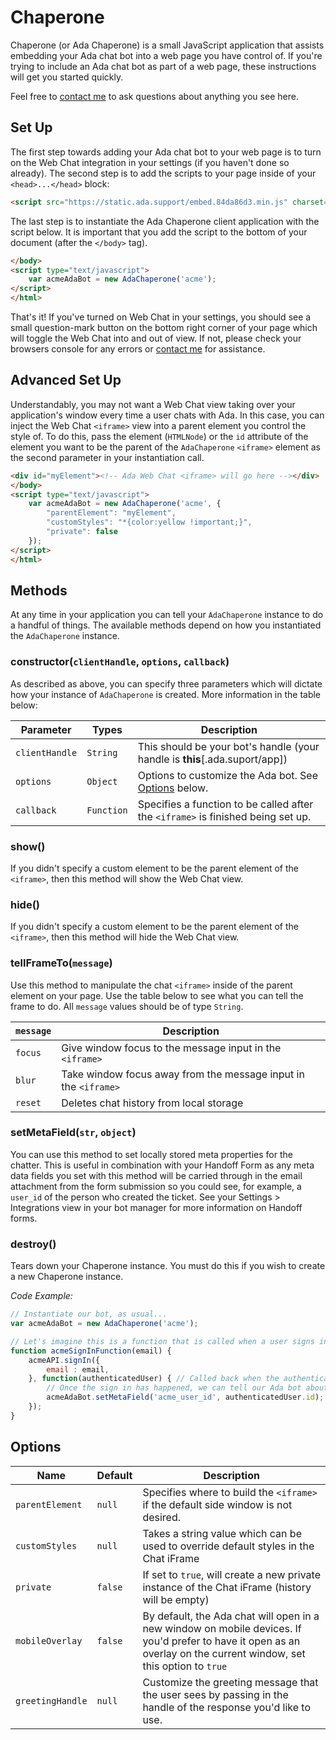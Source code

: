 # Chaperone
Chaperone (or Ada Chaperone) is a small JavaScript application that assists embedding your Ada chat bot into a web page you have control of. If you're trying to include an Ada chat bot as part of a web page, these instructions will get you started quickly.

Feel free to [contact me](mailto:david@ada.support) to ask questions about anything you see here.

## Set Up
The first step towards adding your Ada chat bot to your web page is to turn on the Web Chat integration in your settings (if you haven't done so already). The second step is to add the scripts to your page inside of your `<head>...</head>` block:

```html
<script src="https://static.ada.support/embed.84da86d3.min.js" charset="utf-8"></script>
```

The last step is to instantiate the Ada Chaperone client application with the script below. It is important that you add the script to the bottom of your document (after the `</body>` tag).

```html
</body>
<script type="text/javascript">
    var acmeAdaBot = new AdaChaperone('acme');
</script>
</html>
```

That's it! If you've turned on Web Chat in your settings, you should see a small question-mark button on the bottom right corner of your page which will toggle the Web Chat into and out of view. If not, please check your browsers console for any errors or [contact me](mailto:david@ada.support) for assistance.

## Advanced Set Up

Understandably, you may not want a Web Chat view taking over your application's window every time a user chats with Ada. In this case, you can inject the Web Chat `<iframe>` view into a parent element you control the style of. To do this, pass the element (`HTMLNode`) or the `id` attribute of the element you want to be the parent of the `AdaChaperone` `<iframe>` element as the second parameter in your instantiation call.

```html
<div id="myElement"><!-- Ada Web Chat <iframe> will go here --></div>
</body>
<script type="text/javascript">
    var acmeAdaBot = new AdaChaperone('acme', {
        "parentElement": "myElement",
        "customStyles": "*{color:yellow !important;}",
        "private": false
    });
</script>
</html>
```

## Methods
At any time in your application you can tell your `AdaChaperone` instance to do a handful of things. The available methods depend on how you instantiated the `AdaChaperone` instance.

### constructor(`clientHandle`, `options`, `callback`)
As described as above, you can specify three parameters which will dictate how your instance of `AdaChaperone` is created. More information in the table below:

Parameter | Types | Description
--- | --- | ---
`clientHandle` | `String` | This should be your bot's handle (your handle is **this**[.ada.suport/app])
`options` | `Object` | Options to customize the Ada bot. See [Options](#options) below.
`callback` | `Function` | Specifies a function to be called after the `<iframe>` is finished being set up.

### show()
If you didn't specify a custom element to be the parent element of the `<iframe>`, then this method will show the Web Chat view.

### hide()
If you didn't specify a custom element to be the parent element of the `<iframe>`, then this method will hide the Web Chat view.

### tellFrameTo(`message`)
Use this method to manipulate the chat `<iframe>` inside of the parent element on your page. Use the table below to see what you can tell the frame to do. All `message` values should be of type `String`.

`message` | Description
--- | ---
`focus` | Give window focus to the message input in the `<iframe>`
`blur` | Take window focus away from the message input in the `<iframe>`
`reset` | Deletes chat history from local storage

[comment]: <>  (`reset` | `String` | Reset the chat window's message history)

### setMetaField(`str`, `object`)
You can use this method to set locally stored meta properties for the chatter. This is useful in combination with your Handoff Form as any meta data fields you set with this method will be carried through in the email attachment from the form submission so you could see, for example, a `user_id` of the person who created the ticket. See your Settings > Integrations view in your bot manager for more information on Handoff forms.

### destroy()
Tears down your Chaperone instance. You must do this if you wish to create a new Chaperone instance.

_Code Example:_

```js
// Instantiate our bot, as usual...
var acmeAdaBot = new AdaChaperone('acme');

// Let's imagine this is a function that is called when a user signs in to your site:
function acmeSignInFunction(email) {
    acmeAPI.signIn({
        email : email,
    }, function(authenticatedUser) { // Called back when the authentication happens
        // Once the sign in has happened, we can tell our Ada bot about it:
        acmeAdaBot.setMetaField('acme_user_id', authenticatedUser.id); // Now our bot knows the user_id of the person who signed in! This will be sent back to you if they make support tickets with our Handoff form
    });
}
```

## Options

Name  | Default | Description
--- | --- | ---
`parentElement` | `null` | Specifies where to build the `<iframe>` if the default side window is not desired.
`customStyles` | `null` | Takes a string value which can be used to override default styles in the Chat iFrame
`private` | `false` | If set to `true`, will create a new private instance of the Chat iFrame (history will be empty)
`mobileOverlay` | `false` | By default, the Ada chat will open in a new window on mobile devices. If you'd prefer to have it open as an overlay on the current window, set this option to `true`
`greetingHandle` | `null` | Customize the greeting message that the user sees by passing in the handle of the response you'd like to use.
